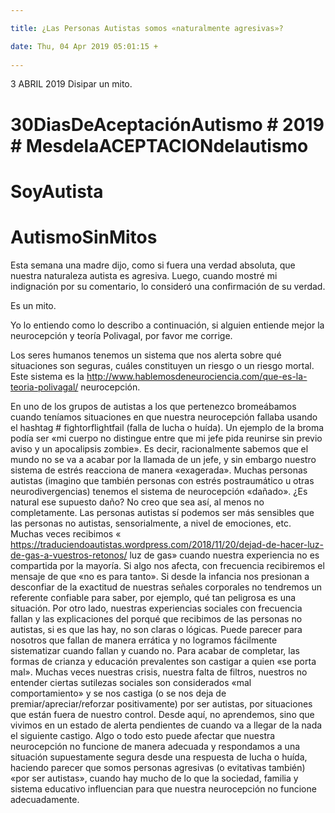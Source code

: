 ```yaml
---

title: ¿Las Personas Autistas somos «naturalmente agresivas»?

date: Thu, 04 Apr 2019 05:01:15 +
 
---
```

3 ABRIL 2019
Disipar un mito.

# 30DiasDeAceptaciónAutismo # 2019 # MesdelaACEPTACIONdelautismo
# SoyAutista
# AutismoSinMitos

Esta semana una madre dijo, como si fuera una verdad absoluta, que nuestra naturaleza autista es agresiva. Luego, cuando mostré mi indignación por su comentario, lo consideró una confirmación de su verdad.

Es un mito.

Yo lo entiendo como lo describo a continuación, si alguien entiende mejor la neurocepción y teoría Polivagal, por favor me corrige.

Los seres humanos tenemos un sistema que nos alerta sobre qué situaciones son seguras, cuáles constituyen un riesgo o un riesgo mortal. Este sistema es la  http://www.hablemosdeneurociencia.com/que-es-la-teoria-polivagal/ neurocepción.

En uno de los grupos de autistas a los que pertenezco bromeábamos cuando teníamos situaciones en que nuestra neurocepción fallaba usando el hashtag # fightorflightfail (falla de lucha o huída). Un ejemplo de la broma podía ser «mi cuerpo no distingue entre que mi jefe pida reunirse sin previo aviso y un apocalipsis zombie». Es decir, racionalmente sabemos que el mundo no se va a acabar por la llamada de un jefe, y sin embargo nuestro sistema de estrés reacciona de manera «exagerada».
Muchas personas autistas (imagino que también personas con estrés postraumático u otras neurodivergencias) tenemos el sistema de neurocepción «dañado». ¿Es natural ese supuesto daño? No creo que sea así, al menos no completamente.
Las personas autistas sí podemos ser más sensibles que las personas no autistas, sensorialmente, a nivel de emociones, etc. Muchas veces recibimos « https://traduciendoautistas.wordpress.com/2018/11/20/dejad-de-hacer-luz-de-gas-a-vuestros-retonos/ luz de gas» cuando nuestra experiencia no es compartida por la mayoría. Si algo nos afecta, con frecuencia recibiremos el mensaje de que «no es para tanto». Si desde la infancia nos presionan a desconfiar de la exactitud de nuestras señales corporales no tendremos un referente confiable para saber, por ejemplo, qué tan peligrosa es una situación. Por otro lado, nuestras experiencias sociales con frecuencia fallan y las explicaciones del porqué que recibimos de las personas no autistas, si es que las hay, no son claras o lógicas. Puede parecer para nosotros que fallan de manera errática y no logramos fácilmente sistematizar cuando fallan y cuando no. Para acabar de completar, las formas de crianza y educación prevalentes son castigar a quien «se porta mal». Muchas veces nuestras crisis, nuestra falta de filtros, nuestros no entender ciertas sutilezas sociales son considerados «mal comportamiento» y se nos castiga (o se nos deja de premiar/apreciar/reforzar positivamente) por ser autistas, por situaciones que están fuera de nuestro control. Desde aquí, no aprendemos, sino que vivimos en un estado de alerta pendientes de cuando va a llegar de la nada el siguiente castigo.
Algo o todo esto puede afectar que nuestra neurocepción no funcione de manera adecuada y respondamos a una situación supuestamente segura desde una respuesta de lucha o huída, haciendo parecer que somos personas agresivas (o evitativas también) «por ser autistas», cuando hay mucho de lo que la sociedad, familia y sistema educativo influencian para que nuestra neurocepción no funcione adecuadamente.


